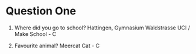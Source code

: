 # Question One

1. Where did you go to school?
Hattingen, Gymnasium Waldstrasse
UCI / Make School - C

2. Favourite animal?
Meercat
Cat - C
